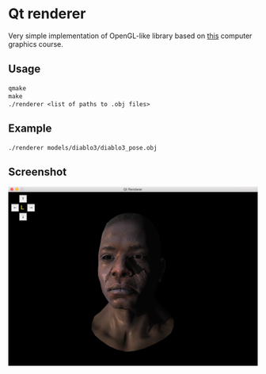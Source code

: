 Qt renderer
=====

Very simple implementation of OpenGL-like library based on [this](http://habrahabr.ru/post/248153/) computer graphics course.

## Usage

	qmake
	make
	./renderer <list of paths to .obj files>

## Example

	./renderer models/diablo3/diablo3_pose.obj

## Screenshot
![](screenshot.png?raw=true)
